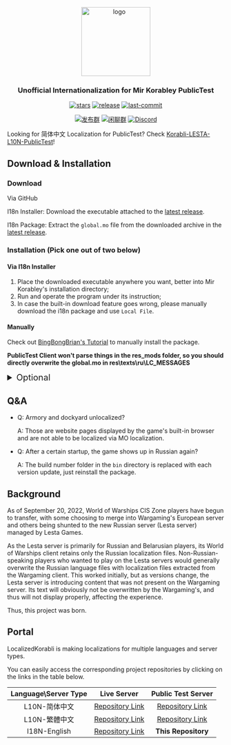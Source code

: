 <div align=center>

  <img  width="160" src="https://github.com/LocalizedKorabli/Korabli-LESTA-L10N/assets/81358657/26415d14-c46e-4bdd-aa26-f7f0234911ce" alt="logo">

<h3>Unofficial Internationalization for Mir Korabley PublicTest</h3>

[![stars](https://img.shields.io/github/stars/LocalizedKorabli/Korabli-LESTA-I18N-PublicTest.svg?style=for-the-badge)](https://github.com/LocalizedKorabli/Korabli-LESTA-I18N-PublicTest/stargazers)
[![release](https://img.shields.io/github/release/LocalizedKorabli/Korabli-LESTA-I18N-PublicTest.svg?style=for-the-badge)](https://github.com/LocalizedKorabli/Korabli-LESTA-I18N-PublicTest/releases/latest)
[![last-commit](https://img.shields.io/github/last-commit/LocalizedKorabli/Korabli-LESTA-I18N-PublicTest.svg?style=for-the-badge)](https://github.com/LocalizedKorabli/Korabli-LESTA-I18N-PublicTest/commit)

[![发布群](https://img.shields.io/badge/QQ-Publish-red?style=for-the-badge)](https://qm.qq.com/q/oLZZH47TRA)
[![闲聊群](https://img.shields.io/badge/QQ-Chat-blue?style=for-the-badge)](https://qm.qq.com/q/n3gtv0yfwQ)
[![Discord](https://img.shields.io/discord/1275430075369656381?style=for-the-badge)](https://discord.gg/3d9k2mkWy4)

</div>

Looking for 简体中文 Localization for PublicTest? Check [Korabli-LESTA-L10N-PublicTest](https://github.com/LocalizedKorabli/Korabli-LESTA-L10N-PublicTest)!

## Download & Installation

### Download

Via GitHub

I18n Installer: Download the executable attached to the [latest release](https://github.com/LocalizedKorabli/I18nInstallerGUI/releases/latest).

I18n Package: Extract the `global.mo` file from the downloaded archive in the [latest release](https://github.com/LocalizedKorabli/Korabli-LESTA-I18N-PublicTest/releases/latest).

### Installation (Pick one out of two below)

#### Via I18n Installer

1. Place the downloaded executable anywhere you want, better into Mir Korabley's installation directory;
2. Run and operate the program under its instruction;
3. In case the built-in download feature goes wrong, please manually download the i18n package and use `Local File`.

#### Manually

Check out [BingBongBrian's Tutorial](https://www.reddit.com/r/MirKorabley/comments/1c3k3z8/how_to_set_game_client_to_english/) to manually install the package.

**PublicTest Client won't parse things in the res_mods folder, so you should directly overwrite the global.mo in res\texts\ru\LC_MESSAGES**

<details><summary style="font-size: 20px;">Optional</summary>

#### Mods (Modifications)

Mods for i18n are **NOT READY**.

#### Download Mods

Mods for i18n are **NOT READY**.

#### Apply Mods

Mods for i18n are **NOT READY**.

</details>

## Q&A

- Q: Armory and dockyard unlocalized?

  A: Those are website pages displayed by the game's built-in browser and are not able to be localized via MO localization.
  
- Q: After a certain startup, the game shows up in Russian again?

  A: The build number folder in the `bin` directory is replaced with each version update, just reinstall the package.

## Background

As of September 20, 2022, World of Warships CIS Zone players have begun to transfer, with some choosing to merge into Wargaming's European server and others being shunted to the new Russian server (Lesta server) managed by Lesta Games.

As the Lesta server is primarily for Russian and Belarusian players, its World of Warships client retains only the Russian localization files.
Non-Russian-speaking players who wanted to play on the Lesta servers would generally overwrite the Russian language files with localization files extracted from the Wargaming client.
This worked initially, but as versions change, the Lesta server is introducing content that was not present on the Wargaming server.
Its text will obviously not be overwritten by the Wargaming's, and thus will not display properly, affecting the experience.

Thus, this project was born.

## Portal

LocalizedKorabli is making localizations for multiple languages and server types.

You can easily access the corresponding project repositories by clicking on the links in the table below.

| Language\Server Type | Live Server | Public Test Server |
|:--------------------:|:-----------:|:------------------:|
| L10N-简体中文 | [Repository Link](https://github.com/LocalizedKorabli/Korabli-LESTA-L10N) | [Repository Link](https://github.com/LocalizedKorabli/Korabli-LESTA-L10N-PublicTest) |
| L10N-繁體中文 | [Repository Link](https://github.com/LocalizedKorabli/Korabli-L10n-CHT) | [Repository Link](https://github.com/LocalizedKorabli/Korabli-L10n-CHT-PublicTest) |
| I18N-English | [Repository Link](https://github.com/LocalizedKorabli/Korabli-LESTA-I18N) | **This Repository** |
